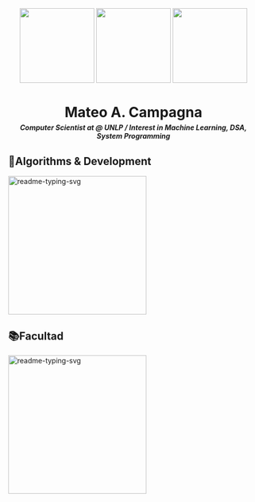 <div align="center">
  <img height="150" src="https://i.pinimg.com/736x/39/97/eb/3997eb06057902de14a542b15ffc37e4.jpg" />
  <img height="150" src="https://i.pinimg.com/736x/04/3a/b2/043ab2bd409646cbdb0c4c0241de2102.jpg" />
  <img height="150" src="https://i.pinimg.com/736x/7e/27/65/7e2765aed9dd7817f7c7486f8d772abe.jpg" />
</div>

<h1 align="center" style="margin-bottom: 5px;">Mateo A. Campagna</h1>
<h4 align="center" style="margin-top: 0px;"><em>Computer Scientist at @ UNLP / Interest in Machine Learning, DSA, System Programming </em></h4>


###

<summary><h2>🌹Algorithms & Development</h2></summary>
<a href="https://github.com/itsmateh/Competitive-Programming"><img width="278" src="https://denvercoder1-github-readme-stats.vercel.app/api/pin/?username=itsmateh&repo=Competitive-Programming&theme=react&bg_color=0e1e38&title_color=efca26&hide_border=false&icon_color=F85D7F&show_icons=true" alt="readme-typing-svg"></a>

<summary><h2>📚Facultad</h2></summary>
<a href="https://github.com/itsmateh/AyED"><img width="278" src="https://denvercoder1-github-readme-stats.vercel.app/api/pin/?username=itsmateh&repo=AyED&theme=react&bg_color=0e1e38&title_color=efca26&hide_border=false&icon_color=F85D7F&show_icons=true" alt="readme-typing-svg"></a>

